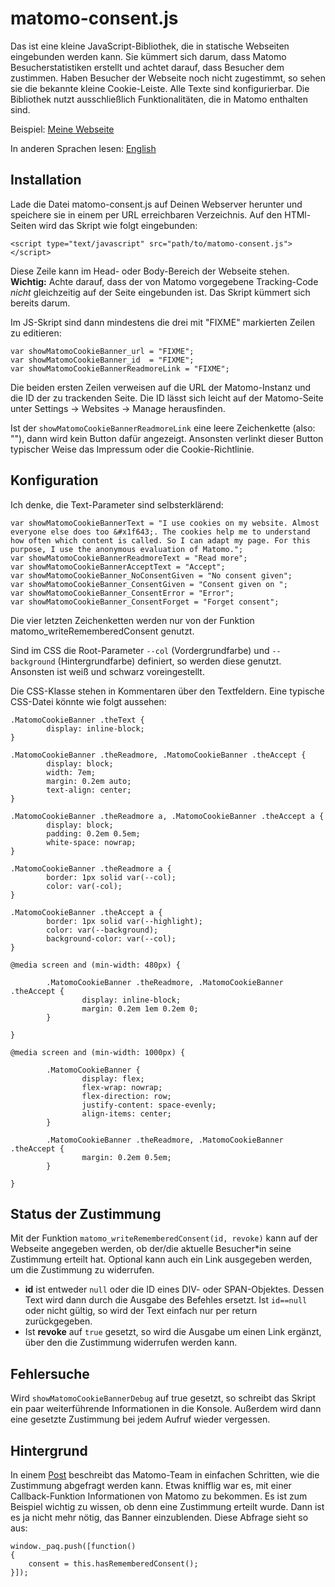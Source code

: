 # matomo-consent.js

Das ist eine kleine JavaScript-Bibliothek, die in statische Webseiten eingebunden werden kann. Sie kümmert sich darum, dass Matomo Besucherstatistiken erstellt und achtet darauf, dass Besucher dem zustimmen. Haben Besucher der Webseite noch nicht zugestimmt, so sehen sie die bekannte kleine Cookie-Leiste. Alle Texte sind konfigurierbar. Die Bibliothek nutzt ausschließlich Funktionalitäten, die in Matomo enthalten sind. 

Beispiel: [Meine Webseite](https://www.gestreift.net)

In anderen Sprachen lesen: [English](https://github.com/aroesler-privat/matomo-consent-js/blob/main/README.md)

## Installation
Lade die Datei matomo-consent.js auf Deinen Webserver herunter und speichere sie in einem per URL erreichbaren Verzeichnis. Auf den HTMl-Seiten wird das Skript wie folgt eingebunden:
```
<script type="text/javascript" src="path/to/matomo-consent.js"></script>
```
Diese Zeile kann im Head- oder Body-Bereich der Webseite stehen. **Wichtig:** Achte darauf, dass der von Matomo vorgegebene Tracking-Code _nicht_ gleichzeitig auf der Seite eingebunden ist. Das Skript kümmert sich bereits darum.

Im JS-Skript sind dann mindestens die drei mit "FIXME" markierten Zeilen zu editieren:
```
var showMatomoCookieBanner_url = "FIXME";
var showMatomoCookieBanner_id  = "FIXME";
var showMatomoCookieBannerReadmoreLink = "FIXME";

```
Die beiden ersten Zeilen verweisen auf die URL der Matomo-Instanz und die ID der zu trackenden Seite. Die ID lässt sich leicht auf der Matomo-Seite unter Settings -> Websites -> Manage herausfinden.

Ist der `showMatomoCookieBannerReadmoreLink` eine leere Zeichenkette (also: ""), dann wird kein Button dafür angezeigt. Ansonsten verlinkt dieser Button typischer Weise das Impressum oder die Cookie-Richtlinie. 

## Konfiguration
Ich denke, die Text-Parameter sind selbsterklärend:
```
var showMatomoCookieBannerText = "I use cookies on my website. Almost everyone else does too &#x1f643;. The cookies help me to understand how often which content is called. So I can adapt my page. For this purpose, I use the anonymous evaluation of Matomo.";
var showMatomoCookieBannerReadmoreText = "Read more";
var showMatomoCookieBannerAcceptText = "Accept";
var showMatomoCookieBanner_NoConsentGiven = "No consent given";
var showMatomoCookieBanner_ConsentGiven = "Consent given on ";
var showMatomoCookieBanner_ConsentError = "Error";
var showMatomoCookieBanner_ConsentForget = "Forget consent";
```
Die vier letzten Zeichenketten werden nur von der Funktion matomo_writeRememberedConsent genutzt.

Sind im CSS die Root-Parameter `--col` (Vordergrundfarbe) und `--background` (Hintergrundfarbe) definiert, so werden diese genutzt. Ansonsten ist weiß und schwarz voreingestellt.

Die CSS-Klasse stehen in Kommentaren über den Textfeldern. Eine typische CSS-Datei könnte wie folgt aussehen:
```
.MatomoCookieBanner .theText {
        display: inline-block;
}

.MatomoCookieBanner .theReadmore, .MatomoCookieBanner .theAccept {
        display: block;
        width: 7em;
        margin: 0.2em auto;
        text-align: center;
}

.MatomoCookieBanner .theReadmore a, .MatomoCookieBanner .theAccept a {
        display: block;
        padding: 0.2em 0.5em;
        white-space: nowrap;
}

.MatomoCookieBanner .theReadmore a {
        border: 1px solid var(--col);
        color: var(-col);
}

.MatomoCookieBanner .theAccept a {
        border: 1px solid var(--highlight);
        color: var(--background);
        background-color: var(--col);
}

@media screen and (min-width: 480px) {

        .MatomoCookieBanner .theReadmore, .MatomoCookieBanner .theAccept {
                display: inline-block;
                margin: 0.2em 1em 0.2em 0;
        }

}

@media screen and (min-width: 1000px) {

        .MatomoCookieBanner {
                display: flex;
                flex-wrap: nowrap;
                flex-direction: row;
                justify-content: space-evenly;
                align-items: center;
        }

        .MatomoCookieBanner .theReadmore, .MatomoCookieBanner .theAccept {
                margin: 0.2em 0.5em;
        }

}
```
## Status der Zustimmung
Mit der Funktion `matomo_writeRememberedConsent(id, revoke)` kann auf der Webseite angegeben werden, ob der/die aktuelle Besucher*in seine Zustimmung erteilt hat. Optional kann auch ein Link ausgegeben werden, um die Zustimmung zu widerrufen. 

* **id** ist entweder `null` oder die ID eines DIV- oder SPAN-Objektes. Dessen Text wird dann durch die Ausgabe des Befehles ersetzt. Ist `id==null` oder nicht gültig, so wird der Text einfach nur per return zurückgegeben. 
* Ist **revoke** auf `true` gesetzt, so wird die Ausgabe um einen Link ergänzt, über den die Zustimmung widerrufen werden kann.

## Fehlersuche
Wird `showMatomoCookieBannerDebug` auf true gesetzt, so schreibt das Skript ein paar weiterführende Informationen in die Konsole. Außerdem wird dann eine gesetzte Zustimmung bei jedem Aufruf wieder vergessen.

## Hintergrund
In einem [Post](https://developer.matomo.org/guides/tracking-consent) beschreibt das Matomo-Team in einfachen Schritten, wie die Zustimmung abgefragt werden kann. Etwas knifflig war es, mit einer Callback-Funktion Informationen von Matomo zu bekommen. Es ist zum Beispiel wichtig zu wissen, ob denn eine Zustimmung erteilt wurde. Dann ist es ja nicht mehr nötig, das Banner einzublenden. Diese Abfrage sieht so aus:
```
window._paq.push([function()
{
	consent = this.hasRememberedConsent();
}]);
```
